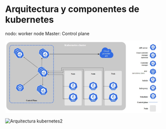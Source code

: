 # Arquitectura y componentes de kubernetes

nodo: worker node
Master: Control plane


![Arquitectura kubernetes](https://github.com/hguty/Taller-docker-Kubernetes/blob/2d767a3ede6c3b73b898826e9600e5ccdf3bdd29/Kubernetes/img/arqkub.jpg)


![Arquitectura kubernetes2](https://d33wubrfki0l68.cloudfront.net/2475489eaf20163ec0f54ddc1d92aa8d4c87c96b/e7c81/images/docs/components-of-kubernetes.svg)